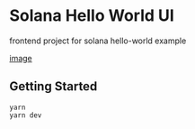 # Solana Hello World UI

frontend project for solana hello-world example

[image](https://imgur.com/W61ZNEA)

## Getting Started
```
yarn
yarn dev
```
